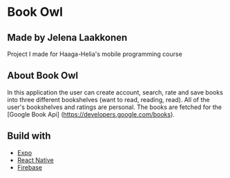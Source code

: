 # Book Owl
## Made by Jelena Laakkonen
Project I made for Haaga-Helia's mobile programming course
## About Book Owl
In this application the user can create account, search, rate and save books into three different bookshelves (want to read, reading, read). All of the user's bookshelves and ratings are personal. The books are fetched for the [Google Book Api] (https://developers.google.com/books).
## Build with
- [Expo](https://expo.dev/)
- [React Native](https://reactnative.dev/)
- [Firebase](https://firebase.google.com/)